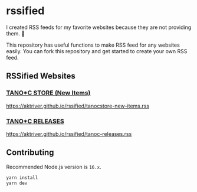 # rssified

I created RSS feeds for my favorite websites because they are not providing them. 🥺

This repository has useful functions to make RSS feed for any websites easily.
You can fork this repository and get started to create your own RSS feed.

## RSSified Websites

### [TANO\*C STORE (New Items)](https://www.tanocstore.net/)

https://aktriver.github.io/rssified/tanocstore-new-items.rss

### [TANO\*C RELEASES](http://www.tano-c.net/release/)

https://aktriver.github.io/rssified/tanoc-releases.rss

## Contributing

Recommended Node.js version is `16.x`.

```sh
yarn install
yarn dev
```
